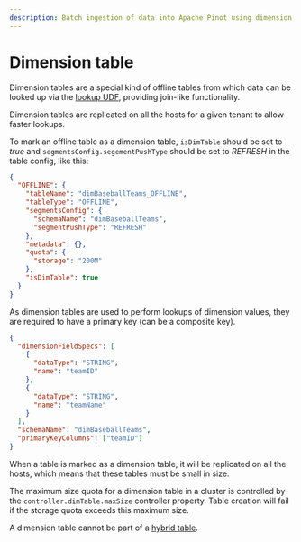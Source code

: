 ```yaml
---
description: Batch ingestion of data into Apache Pinot using dimension tables.
---
```


# Dimension table

Dimension tables are a special kind of offline tables from which data can be looked up via the [lookup UDF](../../../users/user-guide-query/lookup-udf-join.md), providing join-like functionality.

Dimension tables are replicated on all the hosts for a given tenant to allow faster lookups.

To mark an offline table as a dimension table, `isDimTable` should be set to _true_ and `segmentsConfig.segementPushType` should be set to _REFRESH_ in the table config, like this:

```json
{
  "OFFLINE": {
    "tableName": "dimBaseballTeams_OFFLINE",
    "tableType": "OFFLINE",
    "segmentsConfig": {
      "schemaName": "dimBaseballTeams",
      "segmentPushType": "REFRESH"
    },
    "metadata": {},
    "quota": {
      "storage": "200M"
    },
    "isDimTable": true
  }
}
```

As dimension tables are used to perform lookups of dimension values, they are required to have a primary key (can be a composite key).

```json
{
  "dimensionFieldSpecs": [
    {
      "dataType": "STRING",
      "name": "teamID"
    },
    {
      "dataType": "STRING",
      "name": "teamName"
    }
  ],
  "schemaName": "dimBaseballTeams",
  "primaryKeyColumns": ["teamID"]
}
```

When a table is marked as a dimension table, it will be replicated on all the hosts, which means that these tables must be small in size.

The maximum size quota for a dimension table in a cluster is controlled by the `controller.dimTable.maxSize` controller property. Table creation will fail if the storage quota exceeds this maximum size.

A dimension table cannot be part of a [hybrid table](../../components/table.md#hybrid-table).

